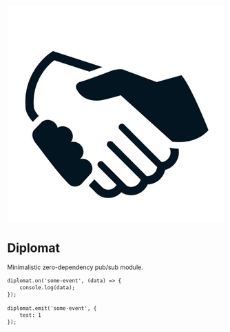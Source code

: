 ![alt text](https://raw.githubusercontent.com/joakimmohn/diplomat/master/hs.jpg)

# Diplomat

Minimalistic zero-dependency pub/sub module.

```
diplomat.on('some-event', (data) => {
    console.log(data);
});

diplomat.emit('some-event', {
    test: 1
});
```